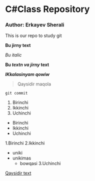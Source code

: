 # C#Class Repository

### Author: Erkayev Sherali

This is our repo to study git
 
**Bu jirny text**

*Bu italic*

**Bu _textn va jirny_ text**

***IKkalasinyam qowiw***

> Qaysidir  maqola

~~~
git commit
~~~

1. Birinchi
2. Ikkinchi
3. Uchinchi

- Birinchi
- Ikkinchi
- Uchinchi


1.Birinchi
2.Ikkinchi
  - uniki
  - unikimas
     - bowqasi
3.Uchinchi

[Qaysidir text](google.com)







